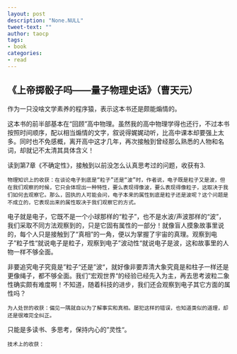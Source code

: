 ```yaml
---
layout: post
description: "None.NULL"
tweet-text: ""
author: taocp
tags:
- book
categories:
- read
---
```

《上帝掷骰子吗——量子物理史话》（曹天元）
----------------------------------------
作为一只没啥文学素养的程序猿，表示这本书还是颇能煽情的。

这本书的前半部基本在“回顾”高中物理。虽然我的高中物理学得也还行，不过本书按照时间顺序，配以相当煽情的文字，叙说得娓娓动听，比高中课本却要强上太多。同时也不免感概，离开高中这才几年，再次接触到曾经那么熟悉的人物和名词，却就记不太清其具体含义！

读到第7章《不确定性》，接触到以前没怎么认真思考过的问题，收获有3.

    物理知识上的收获：在谈论电子到底是“粒子”还是“波”时，作者说，电子既是粒子又是波，但在我们观察的时候，它只会体现出一种特性，要么表现得像波，要么表现得像粒子，这取决于我们如何去观察它。那么，固执的人可能会问，电子本来的属性到底是粒子还是波呢？这个问题是不成立的，它表现出来的属性取决于我们观察它的方式。

电子就是电子，它既不是一个小球那样的“粒子”，也不是水波/声波那样的“波”，我们采取不同方法观察到的，只是它固有属性的一部分！就像盲人摸象故事里说的，每个人只是接触到了“真相”的一角，便以为掌握了宇宙的真理。观察到电子”粒子性“就说电子是粒子，观察到电子”波动性“就说电子是波，这和故事里的人物一样不够全面。
    
非要追究电子究竟是”粒子“还是”波“，就好像非要弄清大象究竟是和柱子一样还是更像绳子，都不够全面。我们”宏观世界“的经验已经先入为主，再去思考波粒二象性确实颇有难度啊！不知道，随着科技的进步，我们还会观察到电子其它方面的属性吗？

    为人处世的收获：偏见一隅就自以为了解事实和真相。屡犯这样的错误，也知道类似的道理，却还是很难完全纠正。

只能是多读书、多思考，保持内心的”灵性“。


    技术上的收获：
